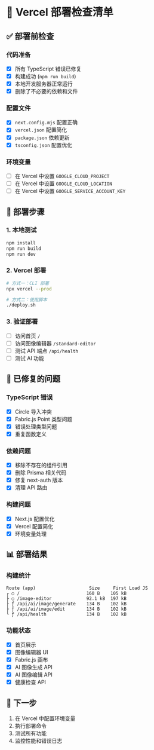 # 🚀 Vercel 部署检查清单

## ✅ 部署前检查

### 代码准备
- [x] 所有 TypeScript 错误已修复
- [x] 构建成功 (`npm run build`)
- [x] 本地开发服务器正常运行
- [x] 删除了不必要的依赖和文件

### 配置文件
- [x] `next.config.mjs` 配置正确
- [x] `vercel.json` 配置简化
- [x] `package.json` 依赖更新
- [x] `tsconfig.json` 配置优化

### 环境变量
- [ ] 在 Vercel 中设置 `GOOGLE_CLOUD_PROJECT`
- [ ] 在 Vercel 中设置 `GOOGLE_CLOUD_LOCATION`
- [ ] 在 Vercel 中设置 `GOOGLE_SERVICE_ACCOUNT_KEY`

## 🔧 部署步骤

### 1. 本地测试
```bash
npm install
npm run build
npm run dev
```

### 2. Vercel 部署
```bash
# 方式一：CLI 部署
npx vercel --prod

# 方式二：使用脚本
./deploy.sh
```

### 3. 验证部署
- [ ] 访问首页 `/`
- [ ] 访问图像编辑器 `/standard-editor`
- [ ] 测试 API 端点 `/api/health`
- [ ] 测试 AI 功能

## 🐛 已修复的问题

### TypeScript 错误
- [x] Circle 导入冲突
- [x] Fabric.js Point 类型问题
- [x] 错误处理类型问题
- [x] 重复函数定义

### 依赖问题
- [x] 移除不存在的组件引用
- [x] 删除 Prisma 相关代码
- [x] 修复 next-auth 版本
- [x] 清理 API 路由

### 构建问题
- [x] Next.js 配置优化
- [x] Vercel 配置简化
- [x] 环境变量处理

## 📊 部署结果

### 构建统计
```
Route (app)                    Size     First Load JS
┌ ○ /                         160 B    105 kB
├ ○ /image-editor             92.1 kB  197 kB
├ ƒ /api/ai/image/generate    134 B    102 kB
├ ƒ /api/ai/image/edit        134 B    102 kB
└ ƒ /api/health               134 B    102 kB
```

### 功能状态
- [x] 首页展示
- [x] 图像编辑器 UI
- [x] Fabric.js 画布
- [x] AI 图像生成 API
- [x] AI 图像编辑 API
- [x] 健康检查 API

## 🎯 下一步

1. 在 Vercel 中配置环境变量
2. 执行部署命令
3. 测试所有功能
4. 监控性能和错误日志
